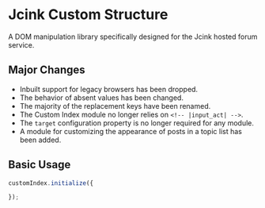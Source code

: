 # Jcink Custom Structure
A DOM manipulation library specifically designed for the Jcink hosted forum service.

## Major Changes
* Inbuilt support for legacy browsers has been dropped.
* The behavior of absent values has been changed.
* The majority of the replacement keys have been renamed.
* The Custom Index module no longer relies on `<!-- |input_act| -->`.
* The `target` configuration property is no longer required for any module.
* A module for customizing the appearance of posts in a topic list has been added.

## Basic Usage
```javascript
customIndex.initialize({

});
```